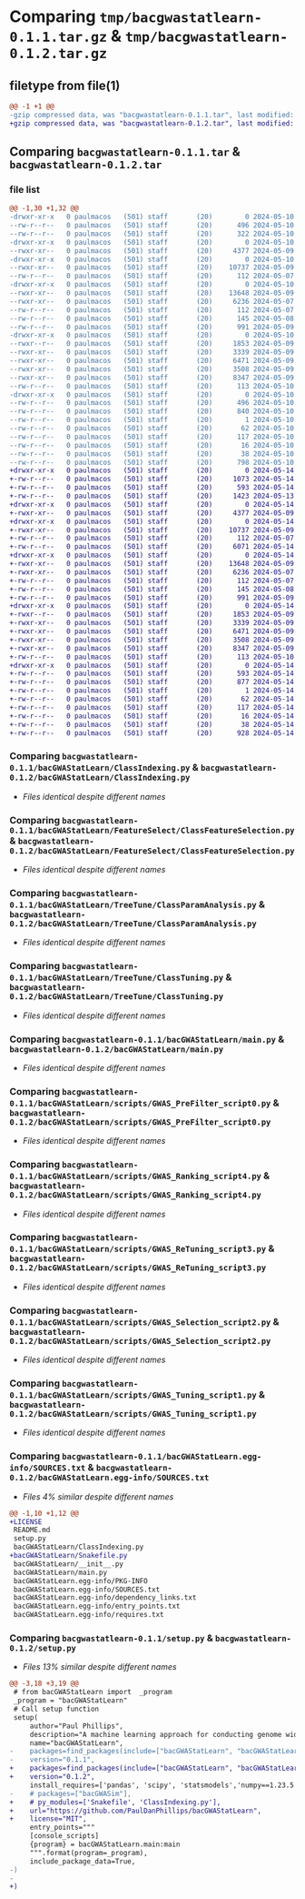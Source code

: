 # Comparing `tmp/bacgwastatlearn-0.1.1.tar.gz` & `tmp/bacgwastatlearn-0.1.2.tar.gz`

## filetype from file(1)

```diff
@@ -1 +1 @@
-gzip compressed data, was "bacgwastatlearn-0.1.1.tar", last modified: Fri May 10 05:21:44 2024, max compression
+gzip compressed data, was "bacgwastatlearn-0.1.2.tar", last modified: Tue May 14 20:47:10 2024, max compression
```

## Comparing `bacgwastatlearn-0.1.1.tar` & `bacgwastatlearn-0.1.2.tar`

### file list

```diff
@@ -1,30 +1,32 @@
-drwxr-xr-x   0 paulmacos   (501) staff       (20)        0 2024-05-10 05:21:44.700783 bacgwastatlearn-0.1.1/
--rw-r--r--   0 paulmacos   (501) staff       (20)      496 2024-05-10 05:21:44.700413 bacgwastatlearn-0.1.1/PKG-INFO
--rw-r--r--   0 paulmacos   (501) staff       (20)      322 2024-05-10 04:28:48.000000 bacgwastatlearn-0.1.1/README.md
-drwxr-xr-x   0 paulmacos   (501) staff       (20)        0 2024-05-10 05:21:44.694456 bacgwastatlearn-0.1.1/bacGWAStatLearn/
--rwxr-xr--   0 paulmacos   (501) staff       (20)     4377 2024-05-09 21:21:50.000000 bacgwastatlearn-0.1.1/bacGWAStatLearn/ClassIndexing.py
-drwxr-xr-x   0 paulmacos   (501) staff       (20)        0 2024-05-10 05:21:44.696349 bacgwastatlearn-0.1.1/bacGWAStatLearn/FeatureSelect/
--rwxr-xr--   0 paulmacos   (501) staff       (20)    10737 2024-05-09 21:24:10.000000 bacgwastatlearn-0.1.1/bacGWAStatLearn/FeatureSelect/ClassFeatureSelection.py
--rw-r--r--   0 paulmacos   (501) staff       (20)      112 2024-05-07 04:18:58.000000 bacgwastatlearn-0.1.1/bacGWAStatLearn/FeatureSelect/__init__.py
-drwxr-xr-x   0 paulmacos   (501) staff       (20)        0 2024-05-10 05:21:44.697428 bacgwastatlearn-0.1.1/bacGWAStatLearn/TreeTune/
--rwxr-xr--   0 paulmacos   (501) staff       (20)    13648 2024-05-09 21:21:28.000000 bacgwastatlearn-0.1.1/bacGWAStatLearn/TreeTune/ClassParamAnalysis.py
--rwxr-xr--   0 paulmacos   (501) staff       (20)     6236 2024-05-07 04:15:49.000000 bacgwastatlearn-0.1.1/bacGWAStatLearn/TreeTune/ClassTuning.py
--rw-r--r--   0 paulmacos   (501) staff       (20)      112 2024-05-07 04:01:51.000000 bacgwastatlearn-0.1.1/bacGWAStatLearn/TreeTune/__init__.py
--rw-r--r--   0 paulmacos   (501) staff       (20)      145 2024-05-08 18:34:39.000000 bacgwastatlearn-0.1.1/bacGWAStatLearn/__init__.py
--rw-r--r--   0 paulmacos   (501) staff       (20)      991 2024-05-09 21:22:43.000000 bacgwastatlearn-0.1.1/bacGWAStatLearn/main.py
-drwxr-xr-x   0 paulmacos   (501) staff       (20)        0 2024-05-10 05:21:44.699691 bacgwastatlearn-0.1.1/bacGWAStatLearn/scripts/
--rwxr--r--   0 paulmacos   (501) staff       (20)     1853 2024-05-09 21:16:57.000000 bacgwastatlearn-0.1.1/bacGWAStatLearn/scripts/GWAS_PreFilter_script0.py
--rwxr-xr--   0 paulmacos   (501) staff       (20)     3339 2024-05-09 21:17:58.000000 bacgwastatlearn-0.1.1/bacGWAStatLearn/scripts/GWAS_Ranking_script4.py
--rwxr-xr--   0 paulmacos   (501) staff       (20)     6471 2024-05-09 21:19:06.000000 bacgwastatlearn-0.1.1/bacGWAStatLearn/scripts/GWAS_ReTuning_script3.py
--rwxr-xr--   0 paulmacos   (501) staff       (20)     3508 2024-05-09 21:16:35.000000 bacgwastatlearn-0.1.1/bacGWAStatLearn/scripts/GWAS_Selection_script2.py
--rwxr-xr--   0 paulmacos   (501) staff       (20)     8347 2024-05-09 21:20:12.000000 bacgwastatlearn-0.1.1/bacGWAStatLearn/scripts/GWAS_Tuning_script1.py
--rw-r--r--   0 paulmacos   (501) staff       (20)      113 2024-05-10 03:45:11.000000 bacgwastatlearn-0.1.1/bacGWAStatLearn/scripts/__init__.py
-drwxr-xr-x   0 paulmacos   (501) staff       (20)        0 2024-05-10 05:21:44.700029 bacgwastatlearn-0.1.1/bacGWAStatLearn.egg-info/
--rw-r--r--   0 paulmacos   (501) staff       (20)      496 2024-05-10 05:21:44.000000 bacgwastatlearn-0.1.1/bacGWAStatLearn.egg-info/PKG-INFO
--rw-r--r--   0 paulmacos   (501) staff       (20)      840 2024-05-10 05:21:44.000000 bacgwastatlearn-0.1.1/bacGWAStatLearn.egg-info/SOURCES.txt
--rw-r--r--   0 paulmacos   (501) staff       (20)        1 2024-05-10 05:21:44.000000 bacgwastatlearn-0.1.1/bacGWAStatLearn.egg-info/dependency_links.txt
--rw-r--r--   0 paulmacos   (501) staff       (20)       62 2024-05-10 05:21:44.000000 bacgwastatlearn-0.1.1/bacGWAStatLearn.egg-info/entry_points.txt
--rw-r--r--   0 paulmacos   (501) staff       (20)      117 2024-05-10 05:21:44.000000 bacgwastatlearn-0.1.1/bacGWAStatLearn.egg-info/requires.txt
--rw-r--r--   0 paulmacos   (501) staff       (20)       16 2024-05-10 05:21:44.000000 bacgwastatlearn-0.1.1/bacGWAStatLearn.egg-info/top_level.txt
--rw-r--r--   0 paulmacos   (501) staff       (20)       38 2024-05-10 05:21:44.700873 bacgwastatlearn-0.1.1/setup.cfg
--rw-r--r--   0 paulmacos   (501) staff       (20)      798 2024-05-10 05:21:05.000000 bacgwastatlearn-0.1.1/setup.py
+drwxr-xr-x   0 paulmacos   (501) staff       (20)        0 2024-05-14 20:47:10.902108 bacgwastatlearn-0.1.2/
+-rw-r--r--   0 paulmacos   (501) staff       (20)     1073 2024-05-14 17:10:16.000000 bacgwastatlearn-0.1.2/LICENSE
+-rw-r--r--   0 paulmacos   (501) staff       (20)      593 2024-05-14 20:47:10.901832 bacgwastatlearn-0.1.2/PKG-INFO
+-rw-r--r--   0 paulmacos   (501) staff       (20)     1423 2024-05-13 20:37:23.000000 bacgwastatlearn-0.1.2/README.md
+drwxr-xr-x   0 paulmacos   (501) staff       (20)        0 2024-05-14 20:47:10.895438 bacgwastatlearn-0.1.2/bacGWAStatLearn/
+-rwxr-xr--   0 paulmacos   (501) staff       (20)     4377 2024-05-09 21:21:50.000000 bacgwastatlearn-0.1.2/bacGWAStatLearn/ClassIndexing.py
+drwxr-xr-x   0 paulmacos   (501) staff       (20)        0 2024-05-14 20:47:10.897516 bacgwastatlearn-0.1.2/bacGWAStatLearn/FeatureSelect/
+-rwxr-xr--   0 paulmacos   (501) staff       (20)    10737 2024-05-09 21:24:10.000000 bacgwastatlearn-0.1.2/bacGWAStatLearn/FeatureSelect/ClassFeatureSelection.py
+-rw-r--r--   0 paulmacos   (501) staff       (20)      112 2024-05-07 04:18:58.000000 bacgwastatlearn-0.1.2/bacGWAStatLearn/FeatureSelect/__init__.py
+-rw-r--r--   0 paulmacos   (501) staff       (20)     6071 2024-05-14 20:43:13.000000 bacgwastatlearn-0.1.2/bacGWAStatLearn/Snakefile.py
+drwxr-xr-x   0 paulmacos   (501) staff       (20)        0 2024-05-14 20:47:10.898659 bacgwastatlearn-0.1.2/bacGWAStatLearn/TreeTune/
+-rwxr-xr--   0 paulmacos   (501) staff       (20)    13648 2024-05-09 21:21:28.000000 bacgwastatlearn-0.1.2/bacGWAStatLearn/TreeTune/ClassParamAnalysis.py
+-rwxr-xr--   0 paulmacos   (501) staff       (20)     6236 2024-05-07 04:15:49.000000 bacgwastatlearn-0.1.2/bacGWAStatLearn/TreeTune/ClassTuning.py
+-rw-r--r--   0 paulmacos   (501) staff       (20)      112 2024-05-07 04:01:51.000000 bacgwastatlearn-0.1.2/bacGWAStatLearn/TreeTune/__init__.py
+-rw-r--r--   0 paulmacos   (501) staff       (20)      145 2024-05-08 18:34:39.000000 bacgwastatlearn-0.1.2/bacGWAStatLearn/__init__.py
+-rw-r--r--   0 paulmacos   (501) staff       (20)      991 2024-05-09 21:22:43.000000 bacgwastatlearn-0.1.2/bacGWAStatLearn/main.py
+drwxr-xr-x   0 paulmacos   (501) staff       (20)        0 2024-05-14 20:47:10.900940 bacgwastatlearn-0.1.2/bacGWAStatLearn/scripts/
+-rwxr--r--   0 paulmacos   (501) staff       (20)     1853 2024-05-09 21:16:57.000000 bacgwastatlearn-0.1.2/bacGWAStatLearn/scripts/GWAS_PreFilter_script0.py
+-rwxr-xr--   0 paulmacos   (501) staff       (20)     3339 2024-05-09 21:17:58.000000 bacgwastatlearn-0.1.2/bacGWAStatLearn/scripts/GWAS_Ranking_script4.py
+-rwxr-xr--   0 paulmacos   (501) staff       (20)     6471 2024-05-09 21:19:06.000000 bacgwastatlearn-0.1.2/bacGWAStatLearn/scripts/GWAS_ReTuning_script3.py
+-rwxr-xr--   0 paulmacos   (501) staff       (20)     3508 2024-05-09 21:16:35.000000 bacgwastatlearn-0.1.2/bacGWAStatLearn/scripts/GWAS_Selection_script2.py
+-rwxr-xr--   0 paulmacos   (501) staff       (20)     8347 2024-05-09 21:20:12.000000 bacgwastatlearn-0.1.2/bacGWAStatLearn/scripts/GWAS_Tuning_script1.py
+-rw-r--r--   0 paulmacos   (501) staff       (20)      113 2024-05-10 03:45:11.000000 bacgwastatlearn-0.1.2/bacGWAStatLearn/scripts/__init__.py
+drwxr-xr-x   0 paulmacos   (501) staff       (20)        0 2024-05-14 20:47:10.901330 bacgwastatlearn-0.1.2/bacGWAStatLearn.egg-info/
+-rw-r--r--   0 paulmacos   (501) staff       (20)      593 2024-05-14 20:47:10.000000 bacgwastatlearn-0.1.2/bacGWAStatLearn.egg-info/PKG-INFO
+-rw-r--r--   0 paulmacos   (501) staff       (20)      877 2024-05-14 20:47:10.000000 bacgwastatlearn-0.1.2/bacGWAStatLearn.egg-info/SOURCES.txt
+-rw-r--r--   0 paulmacos   (501) staff       (20)        1 2024-05-14 20:47:10.000000 bacgwastatlearn-0.1.2/bacGWAStatLearn.egg-info/dependency_links.txt
+-rw-r--r--   0 paulmacos   (501) staff       (20)       62 2024-05-14 20:47:10.000000 bacgwastatlearn-0.1.2/bacGWAStatLearn.egg-info/entry_points.txt
+-rw-r--r--   0 paulmacos   (501) staff       (20)      117 2024-05-14 20:47:10.000000 bacgwastatlearn-0.1.2/bacGWAStatLearn.egg-info/requires.txt
+-rw-r--r--   0 paulmacos   (501) staff       (20)       16 2024-05-14 20:47:10.000000 bacgwastatlearn-0.1.2/bacGWAStatLearn.egg-info/top_level.txt
+-rw-r--r--   0 paulmacos   (501) staff       (20)       38 2024-05-14 20:47:10.902176 bacgwastatlearn-0.1.2/setup.cfg
+-rw-r--r--   0 paulmacos   (501) staff       (20)      928 2024-05-14 20:46:49.000000 bacgwastatlearn-0.1.2/setup.py
```

### Comparing `bacgwastatlearn-0.1.1/bacGWAStatLearn/ClassIndexing.py` & `bacgwastatlearn-0.1.2/bacGWAStatLearn/ClassIndexing.py`

 * *Files identical despite different names*

### Comparing `bacgwastatlearn-0.1.1/bacGWAStatLearn/FeatureSelect/ClassFeatureSelection.py` & `bacgwastatlearn-0.1.2/bacGWAStatLearn/FeatureSelect/ClassFeatureSelection.py`

 * *Files identical despite different names*

### Comparing `bacgwastatlearn-0.1.1/bacGWAStatLearn/TreeTune/ClassParamAnalysis.py` & `bacgwastatlearn-0.1.2/bacGWAStatLearn/TreeTune/ClassParamAnalysis.py`

 * *Files identical despite different names*

### Comparing `bacgwastatlearn-0.1.1/bacGWAStatLearn/TreeTune/ClassTuning.py` & `bacgwastatlearn-0.1.2/bacGWAStatLearn/TreeTune/ClassTuning.py`

 * *Files identical despite different names*

### Comparing `bacgwastatlearn-0.1.1/bacGWAStatLearn/main.py` & `bacgwastatlearn-0.1.2/bacGWAStatLearn/main.py`

 * *Files identical despite different names*

### Comparing `bacgwastatlearn-0.1.1/bacGWAStatLearn/scripts/GWAS_PreFilter_script0.py` & `bacgwastatlearn-0.1.2/bacGWAStatLearn/scripts/GWAS_PreFilter_script0.py`

 * *Files identical despite different names*

### Comparing `bacgwastatlearn-0.1.1/bacGWAStatLearn/scripts/GWAS_Ranking_script4.py` & `bacgwastatlearn-0.1.2/bacGWAStatLearn/scripts/GWAS_Ranking_script4.py`

 * *Files identical despite different names*

### Comparing `bacgwastatlearn-0.1.1/bacGWAStatLearn/scripts/GWAS_ReTuning_script3.py` & `bacgwastatlearn-0.1.2/bacGWAStatLearn/scripts/GWAS_ReTuning_script3.py`

 * *Files identical despite different names*

### Comparing `bacgwastatlearn-0.1.1/bacGWAStatLearn/scripts/GWAS_Selection_script2.py` & `bacgwastatlearn-0.1.2/bacGWAStatLearn/scripts/GWAS_Selection_script2.py`

 * *Files identical despite different names*

### Comparing `bacgwastatlearn-0.1.1/bacGWAStatLearn/scripts/GWAS_Tuning_script1.py` & `bacgwastatlearn-0.1.2/bacGWAStatLearn/scripts/GWAS_Tuning_script1.py`

 * *Files identical despite different names*

### Comparing `bacgwastatlearn-0.1.1/bacGWAStatLearn.egg-info/SOURCES.txt` & `bacgwastatlearn-0.1.2/bacGWAStatLearn.egg-info/SOURCES.txt`

 * *Files 4% similar despite different names*

```diff
@@ -1,10 +1,12 @@
+LICENSE
 README.md
 setup.py
 bacGWAStatLearn/ClassIndexing.py
+bacGWAStatLearn/Snakefile.py
 bacGWAStatLearn/__init__.py
 bacGWAStatLearn/main.py
 bacGWAStatLearn.egg-info/PKG-INFO
 bacGWAStatLearn.egg-info/SOURCES.txt
 bacGWAStatLearn.egg-info/dependency_links.txt
 bacGWAStatLearn.egg-info/entry_points.txt
 bacGWAStatLearn.egg-info/requires.txt
```

### Comparing `bacgwastatlearn-0.1.1/setup.py` & `bacgwastatlearn-0.1.2/setup.py`

 * *Files 13% similar despite different names*

```diff
@@ -3,18 +3,19 @@
 # from bacGWAStatLearn import  _program
 _program = "bacGWAStatLearn"
 # Call setup function
 setup(
     author="Paul Phillips",
     description="A machine learning approach for conducting genome wide association studies (GWAS) on bacteria",
     name="bacGWAStatLearn",
-    packages=find_packages(include=["bacGWAStatLearn", "bacGWAStatLearn.*"]),
-    version="0.1.1",
+    packages=find_packages(include=["bacGWAStatLearn", "bacGWAStatLearn.*", "bacGWAStatLearn.Snakefile"]),
+    version="0.1.2",
     install_requires=['pandas', 'scipy', 'statsmodels','numpy==1.23.5', 'scikit-learn', 'xgboost', 'matplotlib', 'joblib', 'snakemake', 'Boruta', 'shap', 'seaborn','plotnine'],
-    # packages=["bacGWASim"],
+    # py_modules=['Snakefile', 'ClassIndexing.py'],
+    url="https://github.com/PaulDanPhillips/bacGWAStatLearn",
+    license="MIT",
     entry_points="""
     [console_scripts]
     {program} = bacGWAStatLearn.main:main
     """.format(program=_program),
     include_package_data=True,
-)
-
+)
```


